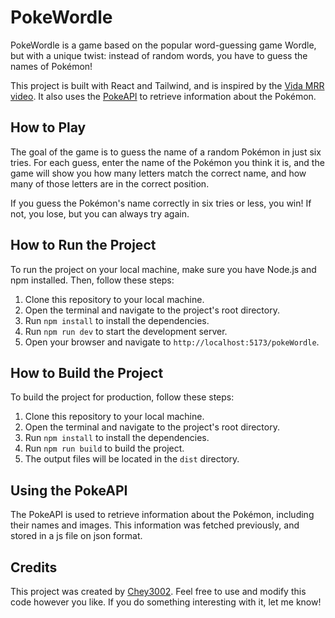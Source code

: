 # PokeWordle

PokeWordle is a game based on the popular word-guessing game Wordle, but with a unique twist: instead of random words, you have to guess the names of Pokémon!

This project is built with React and Tailwind, and is inspired by the [Vida MRR video](https://www.youtube.com/watch?v=oe27wXQ9yR4). It also uses the [PokeAPI](https://pokeapi.co/) to retrieve information about the Pokémon.

## How to Play

The goal of the game is to guess the name of a random Pokémon in just six tries. For each guess, enter the name of the Pokémon you think it is, and the game will show you how many letters match the correct name, and how many of those letters are in the correct position.

If you guess the Pokémon's name correctly in six tries or less, you win! If not, you lose, but you can always try again.

## How to Run the Project

To run the project on your local machine, make sure you have Node.js and npm installed. Then, follow these steps:

1. Clone this repository to your local machine.
2. Open the terminal and navigate to the project's root directory.
3. Run `npm install` to install the dependencies.
4. Run `npm run dev` to start the development server.
5. Open your browser and navigate to `http://localhost:5173/pokeWordle`.

## How to Build the Project

To build the project for production, follow these steps:

1. Clone this repository to your local machine.
2. Open the terminal and navigate to the project's root directory.
3. Run `npm install` to install the dependencies.
4. Run `npm run build` to build the project.
5. The output files will be located in the `dist` directory.

## Using the PokeAPI

The PokeAPI is used to retrieve information about the Pokémon, including their names and images. This information was fetched previously, and stored in a js file on json format.
## Credits

This project was created by [Chey3002](https://github.com/chey3002). Feel free to use and modify this code however you like. If you do something interesting with it, let me know!

